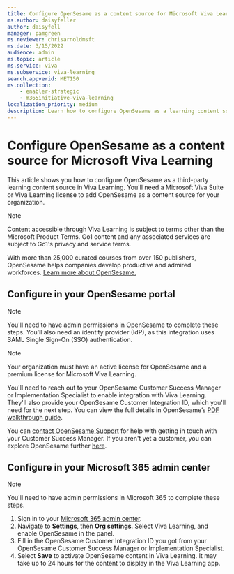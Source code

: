 ```yaml
---
title: Configure OpenSesame as a content source for Microsoft Viva Learning
ms.author: daisyfeller
author: daisyfell
manager: pamgreen
ms.reviewer: chrisarnoldmsft
ms.date: 3/15/2022
audience: admin
ms.topic: article
ms.service: viva
ms.subservice: viva-learning
search.appverid: MET150
ms.collection: 
    - enabler-strategic
    - m365initiative-viva-learning
localization_priority: medium
description: Learn how to configure OpenSesame as a learning content source for Microsoft Viva Learning.
---
```


# Configure OpenSesame as a content source for Microsoft Viva Learning

This article shows you how to configure OpenSesame as a third-party learning content source in Viva Learning. You'll need a Microsoft Viva Suite or Viva Learning license to add OpenSesame as a content source for your organization.

>[!NOTE]
>Content accessible through Viva Learning is subject to terms other than the Microsoft Product Terms. Go1 content and any associated services are subject to Go1's privacy and service terms.

With more than 25,000 curated courses from over 150 publishers, OpenSesame helps companies develop productive and admired workforces. [Learn more about OpenSesame.](https://www.opensesame.com/site/lms-integrations-viva/)

## Configure in your OpenSesame portal

>[!NOTE]
>You'll need to have admin permissions in OpenSesame to complete these steps. You’ll also need an identity provider (IdP), as this integration uses SAML Single Sign-On (SSO) authentication.

>[!NOTE]
>Your organization must have an active license for OpenSesame and a premium license for Microsoft Viva Learning.

You'll need to reach out to your OpenSesame Customer Success Manager or Implementation Specialist to enable integration with Viva Learning. They'll also provide your OpenSesame Customer Integration ID, which you'll need for the next step. You can view the full details in OpenSesame’s [PDF walkthrough guide](https://resources.opensesame.com/implementations/Viva-Learning-OpenSesame-integration-walkthrough.pdf).

You can [contact OpenSesame Support](mailto:support@opensesame.com) for help with getting in touch with your Customer Success Manager. If you aren't yet a customer, you can explore OpenSesame further [here](https://www.opensesame.com/site/lms-integrations-viva/).

## Configure in your Microsoft 365 admin center

>[!NOTE]
>You'll need to have admin permissions in Microsoft 365 to complete these steps.

1. Sign in to your [Microsoft 365 admin center](https://admin.microsoft.com).
2. Navigate to **Settings**, then **Org settings**. Select Viva Learning, and enable OpenSesame in the panel.
3. Fill in the OpenSesame Customer Integration ID you got from your OpenSesame Customer Success Manager or Implementation Specialist.
4. Select **Save** to activate OpenSesame content in Viva Learning. It may take up to 24 hours for the content to display in the Viva Learning app.
